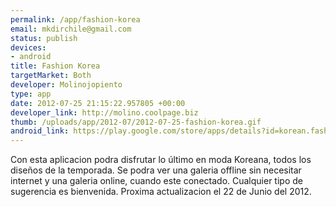 ```yaml
--- 
permalink: /app/fashion-korea
email: mkdirchile@gmail.com
status: publish
devices: 
- android
title: Fashion Korea
targetMarket: Both
developer: Molinojopiento
type: app
date: 2012-07-25 21:15:22.957805 +00:00
developer_link: http://molino.coolpage.biz
thumb: /uploads/app/2012-07/2012-07-25-fashion-korea.gif
android_link: https://play.google.com/store/apps/details?id=korean.fashion.molinomobile&feature=search_result#?t=W251bGwsMSwxLDEsImtvcmVhbi5mYXNoaW9uLm1vbGlub21vYml
---
```


Con esta aplicacion podra disfrutar lo último en moda Koreana, todos los diseños de la temporada. Se podra ver una galeria offline sin necesitar internet y una galeria online, cuando este conectado. Cualquier tipo de sugerencia es bienvenida. Proxima actualizacion el 22 de Junio del 2012.
